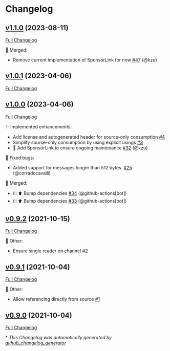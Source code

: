 # Changelog

## [v1.1.0](https://github.com/devlooped/WebSocketChannel/tree/v1.1.0) (2023-08-11)

[Full Changelog](https://github.com/devlooped/WebSocketChannel/compare/v1.0.1...v1.1.0)

:twisted_rightwards_arrows: Merged:

- Remove current implementation of SponsorLink for now [\#47](https://github.com/devlooped/WebSocketChannel/pull/47) (@kzu)

## [v1.0.1](https://github.com/devlooped/WebSocketChannel/tree/v1.0.1) (2023-04-06)

[Full Changelog](https://github.com/devlooped/WebSocketChannel/compare/v1.0.0...v1.0.1)

## [v1.0.0](https://github.com/devlooped/WebSocketChannel/tree/v1.0.0) (2023-04-06)

[Full Changelog](https://github.com/devlooped/WebSocketChannel/compare/v0.9.2...v1.0.0)

:sparkles: Implemented enhancements:

- Add license and autogenerated header for source-only consumption [\#4](https://github.com/devlooped/WebSocketChannel/issues/4)
- Simplify source-only consumption by using explicit usings [\#3](https://github.com/devlooped/WebSocketChannel/issues/3)
- 💟 Add SponsorLink to ensure ongoing maintenance [\#32](https://github.com/devlooped/WebSocketChannel/pull/32) (@kzu)

:bug: Fixed bugs:

- Added support for messages longer than 512 bytes. [\#25](https://github.com/devlooped/WebSocketChannel/pull/25) (@corradocavalli)

:twisted_rightwards_arrows: Merged:

- ⛙ ⬆️ Bump dependencies [\#34](https://github.com/devlooped/WebSocketChannel/pull/34) (@github-actions[bot])
- ⛙ ⬆️ Bump dependencies [\#33](https://github.com/devlooped/WebSocketChannel/pull/33) (@github-actions[bot])

## [v0.9.2](https://github.com/devlooped/WebSocketChannel/tree/v0.9.2) (2021-10-15)

[Full Changelog](https://github.com/devlooped/WebSocketChannel/compare/v0.9.1...v0.9.2)

:hammer: Other:

- Ensure single reader on channel [\#2](https://github.com/devlooped/WebSocketChannel/issues/2)

## [v0.9.1](https://github.com/devlooped/WebSocketChannel/tree/v0.9.1) (2021-10-04)

[Full Changelog](https://github.com/devlooped/WebSocketChannel/compare/v0.9.0...v0.9.1)

:hammer: Other:

- Allow referencing directly from source [\#1](https://github.com/devlooped/WebSocketChannel/issues/1)

## [v0.9.0](https://github.com/devlooped/WebSocketChannel/tree/v0.9.0) (2021-10-04)

[Full Changelog](https://github.com/devlooped/WebSocketChannel/compare/cb8103a2f18547e9697c0902c679e7578f0c8c65...v0.9.0)



\* *This Changelog was automatically generated by [github_changelog_generator](https://github.com/github-changelog-generator/github-changelog-generator)*

